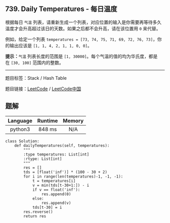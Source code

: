 ## 739. Daily Temperatures - 每日温度

<!--If you want to use the English description, use `question.content` instead-->

<p>根据每日 <code>气温</code> 列表，请重新生成一个列表，对应位置的输入是你需要再等待多久温度才会升高超过该日的天数。如果之后都不会升高，请在该位置用&nbsp;<code>0</code> 来代替。</p>

<p>例如，给定一个列表&nbsp;<code>temperatures = [73, 74, 75, 71, 69, 72, 76, 73]</code>，你的输出应该是&nbsp;<code>[1, 1, 4, 2, 1, 1, 0, 0]</code>。</p>

<p><strong>提示：</strong><code>气温</code> 列表长度的范围是&nbsp;<code>[1, 30000]</code>。每个气温的值的均为华氏度，都是在&nbsp;<code>[30, 100]</code>&nbsp;范围内的整数。</p>



-----

题目标签：Stack / Hash Table

题目链接：[LeetCode](https://leetcode.com/problems/daily-temperatures/description/)  /  [LeetCode中国](https://leetcode-cn.com/problems/daily-temperatures/description/)

## 题解



| Language | Runtime | Memory |
|:---:|:---:|:---:|
| python3  | 848  ms | N/A |

```python3
class Solution:
    def dailyTemperatures(self, temperatures):
        """
        :type temperatures: List[int]
        :rtype: List[int]
        """
        res = []
        tds = [float('inf')] * (100 - 30 + 2)
        for i in range(len(temperatures)-1, -1, -1):
            t = temperatures[i]
            v = min(tds[t-30+1:]) - i
            if v == float('inf'):
                res.append(0)
            else:
                res.append(v)
            tds[t-30] = i
        res.reverse()
        return res
```
